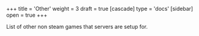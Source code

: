 +++
title = 'Other'
weight = 3
draft = true
[cascade]
	type = 'docs'
[sidebar]
	open = true
+++

List of other non steam games that servers are setup for.